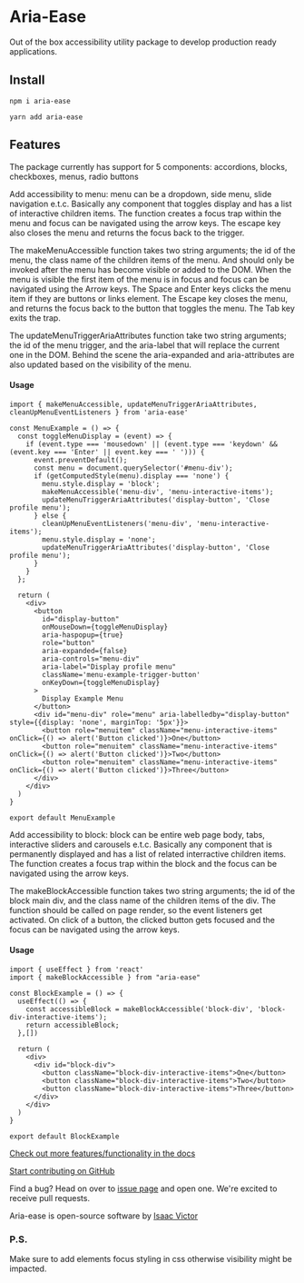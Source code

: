 # Aria-Ease

Out of the box accessibility utility package to develop production ready applications.

## Install

`npm i aria-ease`

`yarn add aria-ease`

## Features

The package currently has support for 5 components: accordions, blocks, checkboxes, menus, radio buttons

Add accessibility to menu: menu can be a dropdown, side menu, slide navigation e.t.c. Basically any component that toggles display and has a list of interactive children items. The function creates a focus trap within the menu and focus can be navigated using the arrow keys. The escape key also closes the menu and returns the focus back to the trigger.

The makeMenuAccessible function takes two string arguments; the id of the menu, the class name of the children items of the menu. And should only be invoked after the menu has become visible or added to the DOM. When the menu is visible the first item of the menu is in focus and focus can be navigated using the Arrow keys. The Space and Enter keys clicks the menu item if they are buttons or links element. The Escape key closes the menu, and returns the focus back to the button that toggles the menu. The Tab key exits the trap.

The updateMenuTriggerAriaAttributes function take two string arguments; the id of the menu trigger, and the aria-label that will replace the current one in the DOM. Behind the scene the aria-expanded and aria-attributes are also updated based on the visibility of the menu.

#### Usage

```
import { makeMenuAccessible, updateMenuTriggerAriaAttributes, cleanUpMenuEventListeners } from 'aria-ease'

const MenuExample = () => {
  const toggleMenuDisplay = (event) => {
    if (event.type === 'mousedown' || (event.type === 'keydown' && (event.key === 'Enter' || event.key === ' '))) {
      event.preventDefault();
      const menu = document.querySelector('#menu-div');
      if (getComputedStyle(menu).display === 'none') {
        menu.style.display = 'block';
        makeMenuAccessible('menu-div', 'menu-interactive-items');
        updateMenuTriggerAriaAttributes('display-button', 'Close profile menu');
      } else {
        cleanUpMenuEventListeners('menu-div', 'menu-interactive-items');
        menu.style.display = 'none';
        updateMenuTriggerAriaAttributes('display-button', 'Close profile menu');
      }
    }
  };

  return (
    <div>
      <button
        id="display-button"
        onMouseDown={toggleMenuDisplay}
        aria-haspopup={true}
        role="button"
        aria-expanded={false}
        aria-controls="menu-div"
        aria-label="Display profile menu"
        className='menu-example-trigger-button'
        onKeyDown={toggleMenuDisplay}
      >
        Display Example Menu
      </button>
      <div id="menu-div" role="menu" aria-labelledby="display-button" style={{display: 'none', marginTop: '5px'}}>
        <button role="menuitem" className="menu-interactive-items" onClick={() => alert('Button clicked')}>One</button>
        <button role="menuitem" className="menu-interactive-items" onClick={() => alert('Button clicked')}>Two</button>
        <button role="menuitem" className="menu-interactive-items" onClick={() => alert('Button clicked')}>Three</button>
      </div>
    </div>
  )
}

export default MenuExample
```

Add accessibility to block: block can be entire web page body, tabs, interactive sliders and carousels e.t.c. Basically any component that is permanently displayed and has a list of related interractive children items. The function creates a focus trap within the block and the focus can be navigated using the arrow keys.

The makeBlockAccessible function takes two string arguments; the id of the block main div, and the class name of the children items of the div. The function should be called on page render, so the event listeners get activated. On click of a button, the clicked button gets focused and the focus can be navigated using the arrow keys.

#### Usage

```
import { useEffect } from 'react'
import { makeBlockAccessible } from "aria-ease"

const BlockExample = () => {
  useEffect(() => {
    const accessibleBlock = makeBlockAccessible('block-div', 'block-div-interactive-items');
    return accessibleBlock;
  },[])

  return (
    <div>
      <div id="block-div">
        <button className="block-div-interactive-items">One</button>
        <button className="block-div-interactive-items">Two</button>
        <button className="block-div-interactive-items">Three</button>
      </div>
    </div>
  )
}

export default BlockExample
```

[Check out more features/functionality in the docs](https://aria-ease.vercel.app/docs)

[Start contributing on GitHub](https://github.com/aria-ease/aria-ease)

Find a bug? Head on over to [issue page](https://github.com/aria-ease/aria-ease/issues) and open one. We're excited to receive pull requests.

Aria-ease is open-source software by [Isaac Victor](https://isaacvictordev.web.app/)

### P.S.

Make sure to add elements focus styling in css otherwise visibility might be impacted.
